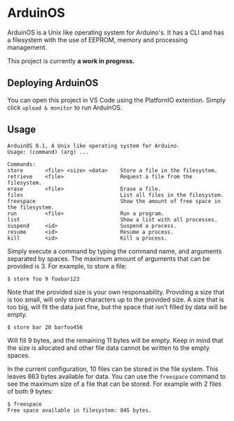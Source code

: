 # ArduinOS

ArduinOS is a Unix like operating system for Arduino's. It has a CLI and has a filesystem with the use of EEPROM, memory and processing management.

This project is currently **a work in progress.**

## Deploying ArduinOS

You can open this project in VS Code using the PlatfornIO extention. Simply click `upload & monitor` to run ArduinOS.

## Usage

```console
ArduinOS 0.1, A Unix like operating system for Arduino.
Usage: (command) (arg) ...

Commands:
store       <file> <size> <data>    Store a file in the filesystem.
retrieve    <file>                  Request a file from the filesystem.
erase       <file>                  Erase a file.
files                               List all files in the filesystem.
freespace                           Show the amount of free space in the filesystem.
run         <file>                  Run a program.
list                                Show a list with all processes.
suspend     <id>                    Suspend a process.
resume      <id>                    Resume a process.
kill        <id>                    Kill a process.
```

Simply execute a command by typing the command name, and arguments separated by spaces. The maximum amount of arguments that can be provided is 3.
For example, to store a file:

```console
$ store foo 9 foobar123
```

Note that the provided size is your own responsability. Providing a size that is too small, will only store characters up to the provided size.
A size that is too big, will fit the data just fine, but the space that isn't filled by data will be empty.

```console
$ store bar 20 barfoo456
```

Will fill 9 bytes, and the remaining 11 bytes will be empty. Keep in mind that the size is allocated and other file data cannot be written to the empty spaces.

In the current configuration, 10 files can be stored in the file system. This leaves 863 bytes available for data. You can use the `freespace` command
to see the maximum size of a file that can be stored. For example with 2 files of both 9 bytes:

```console
$ freespace
Free space available in filesystem: 845 bytes.
```

